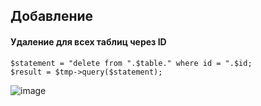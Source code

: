 ## Добавление

#### Удаление для всех таблиц через ID
```
$statement = "delete from ".$table." where id = ".$id;
$result = $tmp->query($statement);
```
![image](https://user-images.githubusercontent.com/58090572/122997410-a920b880-d3b4-11eb-9291-ed471d5fba84.png)